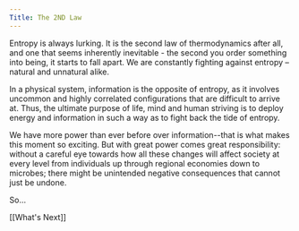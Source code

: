 ```yaml
---
Title: The 2ND Law
---
```


Entropy is always lurking. It is the second law of thermodynamics after all, and one that seems inherently inevitable - the second you order something into being, it starts to fall apart. We are constantly fighting against entropy – natural and unnatural alike. 

In a physical system, information is the opposite of entropy, as it involves uncommon and highly correlated configurations that are difficult to arrive at. Thus, the ultimate purpose of life, mind and human striving is to deploy energy and information in such a way as to fight back the tide of entropy.

We have more power than ever before over information--that is what makes this moment so exciting. But with great power comes great responsibility: without a careful eye towards how all these changes will affect society at every level from individuals up through regional economies down to microbes; there might be unintended negative consequences that cannot just be undone.

So… 

[[What's Next]]
